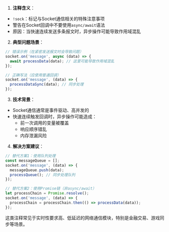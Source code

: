 1. **注释含义**：
- `!sock`：标记与Socket通信相关的特殊注意事项
- 警告在Socket回调中不要使用`async/await`语法
- 原因：当快速连续发送多条报文时，异步操作可能导致作用域混乱

2. **典型问题场景**：
```javascript
// 错误示例（在紧密发送报文时会导致问题）
socket.on('message', async (data) => {
  await processData(data); // 这里可能导致作用域混乱
});

// 正确写法（应使用普通回调）
socket.on('message', (data) => {
  processDataSync(data); // 同步处理
});
```

3. **技术背景**：
- Socket通信通常是事件驱动、高并发的
- 快速连续触发回调时，异步操作可能造成：
  - 前一次调用的变量被覆盖
  - 响应顺序错乱
  - 内存泄漏风险

4. **解决方案建议**：
```javascript
// 替代方案1：使用队列处理
const messageQueue = [];
socket.on('message', (data) => {
  messageQueue.push(data);
  processQueue(); // 同步处理队列
});

// 替代方案2：使用Promise链（非async/await）
let processChain = Promise.resolve();
socket.on('message', (data) => {
  processChain = processChain.then(() => processData(data));
});
```

这类注释常见于实时性要求高、低延迟的网络通信模块，特别是金融交易、游戏同步等场景。